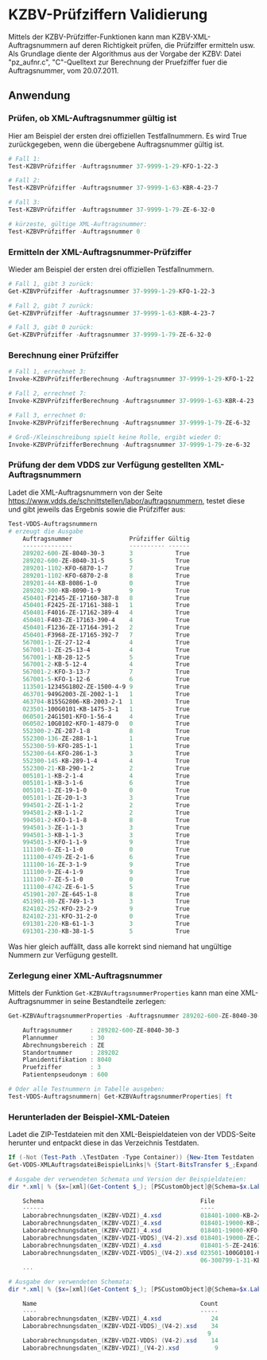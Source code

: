 # KZBV-Prüfziffern Validierung

Mittels der KZBV-Prüfziffer-Funktionen kann man KZBV-XML-Auftragsnummern auf deren Richtigkeit prüfen, die Prüfziffer ermitteln usw. Als Grundlage diente der Algorithmus aus der Vorgabe der KZBV: Datei "pz_aufnr.c", "C"-Quelltext zur Berechnung der Pruefziffer fuer die Auftragsnummer, vom 20.07.2011.

## Anwendung

### Prüfen, ob XML-Auftragsnummer gültig ist

Hier am Beispiel der ersten drei offiziellen Testfallnummern. Es wird True zurückgegeben, wenn die übergebene Auftragsnummer gültig ist.

```Powershell
# Fall 1:
Test-KZBVPrüfziffer -Auftragsnummer 37-9999-1-29-KFO-1-22-3

# Fall 2:
Test-KZBVPrüfziffer -Auftragsnummer 37-9999-1-63-KBR-4-23-7

# Fall 3:
Test-KZBVPrüfziffer -Auftragsnummer 37-9999-1-79-ZE-6-32-0

# kürzeste, gültige XML-Auftragsnummer:
Test-KZBVPrüfziffer -Auftragsnummer 0
```

### Ermitteln der XML-Auftragsnummer-Prüfziffer

Wieder am Beispiel der ersten drei offiziellen Testfallnummern.

```Powershell
# Fall 1, gibt 3 zurück:
Get-KZBVPrüfziffer -Auftragsnummer 37-9999-1-29-KFO-1-22-3

# Fall 2, gibt 7 zurück:
Get-KZBVPrüfziffer -Auftragsnummer 37-9999-1-63-KBR-4-23-7

# Fall 3, gibt 0 zurück:
Get-KZBVPrüfziffer -Auftragsnummer 37-9999-1-79-ZE-6-32-0
```

### Berechnung einer Prüfziffer

```Powershell
# Fall 1, errechnet 3:
Invoke-KZBVPrüfzifferBerechnung -Auftragsnummer 37-9999-1-29-KFO-1-22

# Fall 2, errechnet 7:
Invoke-KZBVPrüfzifferBerechnung -Auftragsnummer 37-9999-1-63-KBR-4-23

# Fall 3, errechnet 0:
Invoke-KZBVPrüfzifferBerechnung -Auftragsnummer 37-9999-1-79-ZE-6-32

# Groß-/Kleinschreibung spielt keine Rolle, ergibt wieder 0:
Invoke-KZBVPrüfzifferBerechnung -Auftragsnummer 37-9999-1-79-ze-6-32
```

### Prüfung der dem VDDS zur Verfügung gestellten XML-Auftragsnummern

Ladet die XML-Auftragsnummern von der Seite https://www.vdds.de/schnittstellen/labor/auftragsnummern, testet diese und gibt jeweils das Ergebnis sowie die Prüfziffer aus:

```Powershell
Test-VDDS-Auftragsnummern
# erzeugt die Ausgabe
    Auftragsnummer                Prüfziffer Gültig
    --------------                ---------- ------
    289202-600-ZE-8040-30-3       3            True
    289202-600-ZE-8040-31-5       5            True
    289201-1102-KFO-6870-1-7      7            True
    289201-1102-KFO-6870-2-8      8            True
    289201-44-KB-8086-1-0         0            True
    289202-300-KB-8090-1-9        9            True
    450401-F2145-ZE-17160-387-8   8            True
    450401-F2425-ZE-17161-388-1   1            True
    450401-F4016-ZE-17162-389-4   4            True
    450401-F403-ZE-17163-390-4    4            True
    450401-F1236-ZE-17164-391-2   2            True
    450401-F3968-ZE-17165-392-7   7            True
    567001-1-ZE-27-12-4           4            True
    567001-1-ZE-25-13-4           4            True
    567001-1-KB-28-12-5           5            True
    567001-2-KB-5-12-4            4            True
    567001-2-KFO-3-13-7           7            True
    567001-5-KFO-1-12-6           6            True
    113501-12345G1802-ZE-1500-4-9 9            True
    463701-949G2003-ZE-2002-1-1   1            True
    463704-8155G2806-KB-2003-2-1  1            True
    023501-100G0101-KB-1475-3-1   1            True
    060501-24G1501-KFO-1-56-4     4            True
    060502-10G0102-KFO-1-4879-0   0            True
    552300-2-ZE-287-1-8           8            True
    552300-136-ZE-288-1-1         1            True
    552300-59-KFO-285-1-1         1            True
    552300-64-KFO-286-1-3         3            True
    552300-145-KB-289-1-4         4            True
    552300-21-KB-290-1-2          2            True
    005101-1-KB-2-1-4             4            True
    005101-1-KB-3-1-6             6            True
    005101-1-ZE-19-1-0            0            True
    005101-1-ZE-20-1-3            3            True
    994501-2-ZE-1-1-2             2            True
    994501-2-KB-1-1-2             2            True
    994501-2-KFO-1-1-8            8            True
    994501-3-ZE-1-1-3             3            True
    994501-3-KB-1-1-3             3            True
    994501-3-KFO-1-1-9            9            True
    111100-6-ZE-1-1-0             0            True
    111100-4749-ZE-2-1-6          6            True
    111100-16-ZE-3-1-9            9            True
    111100-9-ZE-4-1-9             9            True
    111100-7-ZE-5-1-0             0            True
    111100-4742-ZE-6-1-5          5            True
    451901-207-ZE-645-1-8         8            True
    451901-80-ZE-749-1-3          3            True
    824102-252-KFO-23-2-9         9            True
    824102-231-KFO-31-2-0         0            True
    691301-220-KB-61-1-3          3            True
    691301-230-KB-38-1-5          5            True
```

Was hier gleich auffällt, dass alle korrekt sind niemand hat ungültige Nummern zur Verfügung gestellt.

### Zerlegung einer XML-Auftragsnummer

Mittels der Funktion ```Get-KZBVAuftragsnummerProperties``` kann man eine XML-Auftragsnummer in seine Bestandteile zerlegen:

```Powershell
Get-KZBVAuftragsnummerProperties -Auftragsnummer 289202-600-ZE-8040-30-3

    Auftragsnummer     : 289202-600-ZE-8040-30-3
    Plannummer         : 30
    Abrechnungsbereich : ZE
    Standortnummer     : 289202
    Planidentifikation : 8040
    Pruefziffer        : 3
    Patientenpseudonym : 600

# Oder alle Testnummern in Tabelle ausgeben:
Test-VDDS-Auftragsnummern| Get-KZBVAuftragsnummerProperties| ft
```

### Herunterladen der Beispiel-XML-Dateien

Ladet die ZIP-Testdateien mit den XML-Beispieldateien von der VDDS-Seite herunter und entpackt diese in das Verzeichnis Testdaten.

```Powershell
If (-Not (Test-Path .\TestDaten -Type Container)) {New-Item Testdaten -Type Directory}
Get-VDDS-XMLAuftragsdateiBeispielLinks|% {Start-BitsTransfer $_;Expand-Archive (($_ -split '/')[-1]) -DestinationPath .\Testdaten -Force}

# Ausgabe der verwendeten Schemata und Version der Beispieldateien:
dir *.xml| % {$x=[xml](Get-Content $_); [PSCustomObject]@{Schema=$x.Laborabrechnung.noNamespaceSchemaLocation;File=$_.Name;Version=$x.Laborabrechnung.Version}}

    Schema                                            File                                   Version
    ------                                            ----                                   -------
    Laborabrechnungsdaten_(KZBV-VDZI)_4.xsd           018401-1000-KB-2411001-2-3.XML         4.0
    Laborabrechnungsdaten_(KZBV-VDZI)_4.xsd           018401-19000-KB-240200000-30001-5.XML  4.0
    Laborabrechnungsdaten_(KZBV-VDZI)_4.xsd           018401-19000-KFO-240400000-20001-6.XML 4.0
    Laborabrechnungsdaten_(KZBV-VDZI-VDDS)_(V4-2).xsd 018401-19000-ZE-240300001-30002-0.xml  4.2
    Laborabrechnungsdaten_(KZBV-VDZI)_4.xsd           018401-5-ZE-2416176-2-4.XML            4.0
    Laborabrechnungsdaten_(KZBV-VDZI-VDDS)_(V4-2).xsd 023501-100G0101-KB-1475-3-1.xml        4.2
                                                      06-300799-1-31-KBR-176-1-2.xml         4.2
    ...

# Ausgabe der verwendeten Schemata:
dir *.xml| % {$x=[xml](Get-Content $_); [PSCustomObject]@{Schema=$x.Laborabrechnung.noNamespaceSchemaLocation;File=$_.Name}}|group Schema|select name, count

    Name                                              Count
    ----                                              -----
    Laborabrechnungsdaten_(KZBV-VDZI)_4.xsd              24
    Laborabrechnungsdaten_(KZBV-VDZI-VDDS)_(V4-2).xsd    34
                                                        9
    Laborabrechnungsdaten_(KZBV-VDZI-VDDS) (V4-2).xsd    14
    Laborabrechnungsdaten_(KZBV-VDZI)_(V4-2).xsd          9
```

